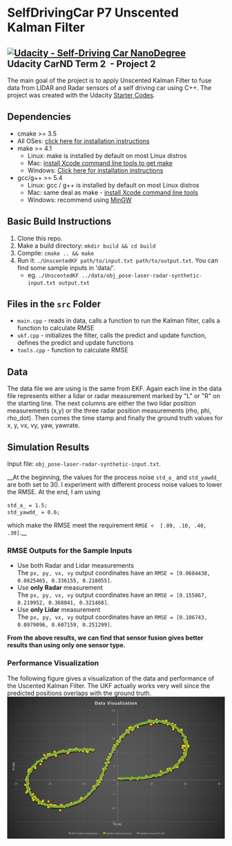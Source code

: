 # SelfDrivingCar P7 Unscented Kalman Filter
[![Udacity - Self-Driving Car NanoDegree](https://s3.amazonaws.com/udacity-sdc/github/shield-carnd.svg)](http://www.udacity.com/drive)  
Udacity CarND Term 2  - Project 2 
---

The main goal of the project is to apply Unscented Kalman Filter to fuse data from LIDAR and Radar sensors of a self driving car using C++. The project was created with the Udacity [Starter Codes](https://github.com/udacity/CarND-Unscented-Kalman-Filter-Project).

## Dependencies

* cmake >= 3.5
 * All OSes: [click here for installation instructions](https://cmake.org/install/)
* make >= 4.1
  * Linux: make is installed by default on most Linux distros
  * Mac: [install Xcode command line tools to get make](https://developer.apple.com/xcode/features/)
  * Windows: [Click here for installation instructions](http://gnuwin32.sourceforge.net/packages/make.htm)
* gcc/g++ >= 5.4
  * Linux: gcc / g++ is installed by default on most Linux distros
  * Mac: same deal as make - [install Xcode command line tools](https://developer.apple.com/xcode/features/)
  * Windows: recommend using [MinGW](http://www.mingw.org/)

## Basic Build Instructions

1. Clone this repo.
2. Make a build directory: `mkdir build && cd build`
3. Compile: `cmake .. && make`
4. Run it: `./UnscentedKF path/to/input.txt path/to/output.txt`. You can find
   some sample inputs in 'data/'.
    - eg. `./UnscentedKF ../data/obj_pose-laser-radar-synthetic-input.txt output.txt`

## Files in the `src` Folder
* `main.cpp` - reads in data, calls a function to run the Kalman filter, calls a function to calculate RMSE
* `ukf.cpp` - initializes the filter, calls the predict and update function, defines the predict and update functions
* `tools.cpp` - function to calculate RMSE

## Data
The data file we are using is the same from EKF. Again each line in the data file represents either a lidar or radar measurement marked by "L" or "R" on the starting line. The next columns are either the two lidar position measurements (x,y) or the three radar position measurements (rho, phi, rho_dot). Then comes the time stamp and finally the ground truth values for x, y, vx, vy, yaw, yawrate.


## Simulation Results

Input file: `obj_pose-laser-radar-synthetic-input.txt`.

__At the beginning, the values for the process noise `std_a_` and `std_yawdd_` are both set to 30. I experiment with different process noise values to lower the RMSE. At the end, I am using 
```
std_a_ = 1.5;  
std_yawdd_ = 0.6;  
```
which make the RMSE meet the requirement `RMSE <  [.09, .10, .40, .30]`.__

### RMSE Outputs for the Sample Inputs

* Use both Radar and Lidar measurements  
The `px, py, vx, vy` output coordinates have an `RMSE = [0.0684438, 0.0825465, 0.336155, 0.218055]`.
* Use __only Radar__ measurement  
The `px, py, vx, vy` output coordinates have an `RMSE = [0.155867, 0.219952, 0.368041, 0.321468]`.
* Use __only Lidar__ measurement  
The `px, py, vx, vy` output coordinates have an `RMSE = [0.106743, 0.0979096, 0.607159, 0.251299]`.  

__From the above results, we can find that sensor fusion gives better results than using only one sensor type.__


### Performance Visualization
The following figure gives a visualization of the data and performance of the Uscented Kalman Filter. The UKF actually works very well since the predicted positions overlaps with the ground truth. 
![img](figs/visual.png)

